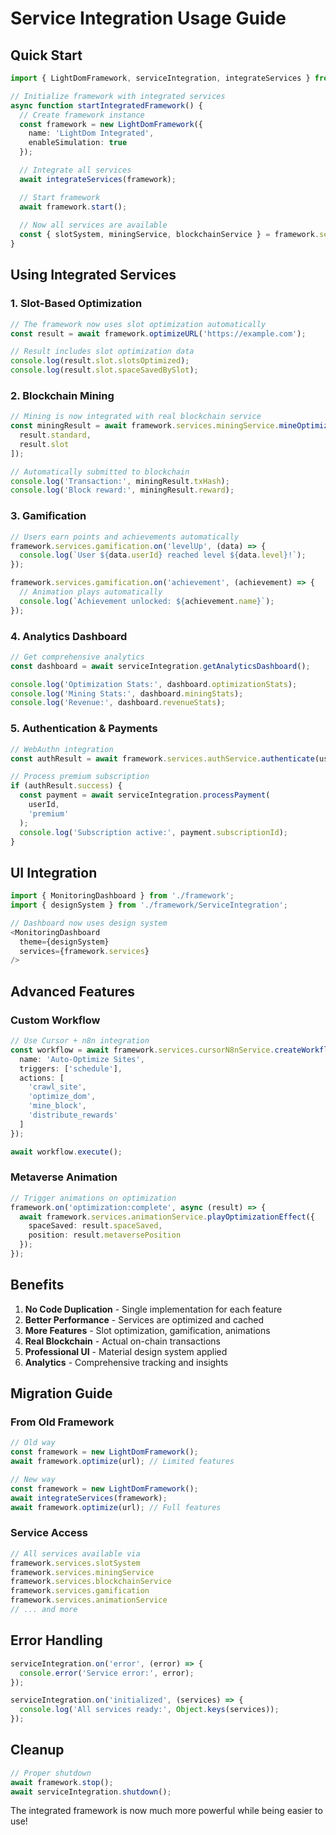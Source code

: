 # Service Integration Usage Guide

## Quick Start

```typescript
import { LightDomFramework, serviceIntegration, integrateServices } from './framework';

// Initialize framework with integrated services
async function startIntegratedFramework() {
  // Create framework instance
  const framework = new LightDomFramework({
    name: 'LightDom Integrated',
    enableSimulation: true
  });

  // Integrate all services
  await integrateServices(framework);

  // Start framework
  await framework.start();
  
  // Now all services are available
  const { slotSystem, miningService, blockchainService } = framework.services;
}
```

## Using Integrated Services

### 1. Slot-Based Optimization

```typescript
// The framework now uses slot optimization automatically
const result = await framework.optimizeURL('https://example.com');

// Result includes slot optimization data
console.log(result.slot.slotsOptimized);
console.log(result.slot.spaceSavedBySlot);
```

### 2. Blockchain Mining

```typescript
// Mining is now integrated with real blockchain service
const miningResult = await framework.services.miningService.mineOptimizations([
  result.standard,
  result.slot
]);

// Automatically submitted to blockchain
console.log('Transaction:', miningResult.txHash);
console.log('Block reward:', miningResult.reward);
```

### 3. Gamification

```typescript
// Users earn points and achievements automatically
framework.services.gamification.on('levelUp', (data) => {
  console.log(`User ${data.userId} reached level ${data.level}!`);
});

framework.services.gamification.on('achievement', (achievement) => {
  // Animation plays automatically
  console.log(`Achievement unlocked: ${achievement.name}`);
});
```

### 4. Analytics Dashboard

```typescript
// Get comprehensive analytics
const dashboard = await serviceIntegration.getAnalyticsDashboard();

console.log('Optimization Stats:', dashboard.optimizationStats);
console.log('Mining Stats:', dashboard.miningStats);
console.log('Revenue:', dashboard.revenueStats);
```

### 5. Authentication & Payments

```typescript
// WebAuthn integration
const authResult = await framework.services.authService.authenticate(userId);

// Process premium subscription
if (authResult.success) {
  const payment = await serviceIntegration.processPayment(
    userId,
    'premium'
  );
  console.log('Subscription active:', payment.subscriptionId);
}
```

## UI Integration

```typescript
import { MonitoringDashboard } from './framework';
import { designSystem } from './framework/ServiceIntegration';

// Dashboard now uses design system
<MonitoringDashboard 
  theme={designSystem}
  services={framework.services}
/>
```

## Advanced Features

### Custom Workflow

```typescript
// Use Cursor + n8n integration
const workflow = await framework.services.cursorN8nService.createWorkflow({
  name: 'Auto-Optimize Sites',
  triggers: ['schedule'],
  actions: [
    'crawl_site',
    'optimize_dom',
    'mine_block',
    'distribute_rewards'
  ]
});

await workflow.execute();
```

### Metaverse Animation

```typescript
// Trigger animations on optimization
framework.on('optimization:complete', async (result) => {
  await framework.services.animationService.playOptimizationEffect({
    spaceSaved: result.spaceSaved,
    position: result.metaversePosition
  });
});
```

## Benefits

1. **No Code Duplication** - Single implementation for each feature
2. **Better Performance** - Services are optimized and cached
3. **More Features** - Slot optimization, gamification, animations
4. **Real Blockchain** - Actual on-chain transactions
5. **Professional UI** - Material design system applied
6. **Analytics** - Comprehensive tracking and insights

## Migration Guide

### From Old Framework

```typescript
// Old way
const framework = new LightDomFramework();
await framework.optimize(url); // Limited features

// New way
const framework = new LightDomFramework();
await integrateServices(framework);
await framework.optimize(url); // Full features
```

### Service Access

```typescript
// All services available via
framework.services.slotSystem
framework.services.miningService
framework.services.blockchainService
framework.services.gamification
framework.services.animationService
// ... and more
```

## Error Handling

```typescript
serviceIntegration.on('error', (error) => {
  console.error('Service error:', error);
});

serviceIntegration.on('initialized', (services) => {
  console.log('All services ready:', Object.keys(services));
});
```

## Cleanup

```typescript
// Proper shutdown
await framework.stop();
await serviceIntegration.shutdown();
```

The integrated framework is now much more powerful while being easier to use!
